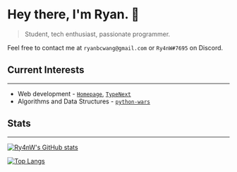 # Hey there, I'm Ryan. 👋

> Student, tech enthusiast, passionate programmer.

Feel free to contact me at `ryanbcwang@gmail.com` or `Ry4nW#7695` on Discord.

## Current Interests

---
- Web development - [`Homepage`](https://github.com/Ry4nW/homepage), [`TypeNext`](https://github.com/Ry4nW/TypeNext)
- Algorithms and Data Structures - [`python-wars`](https://github.com/Ry4nW/python-wars)

## Stats

---

[![Ry4nW's GitHub stats](https://github-readme-stats.vercel.app/api?username=Ry4nW&show_icons=true&theme=onedark)](https://github.com/anuraghazra/github-readme-stats)

[![Top Langs](https://github-readme-stats.vercel.app/api/top-langs/?username=Ry4nW&layout=compact)](https://github.com/anuraghazra/github-readme-stats)




